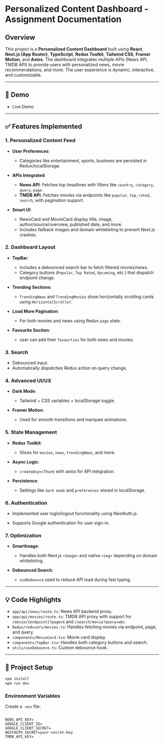 <!-- # 📰 NewsPulse - A Modern News Aggregator App

---

## 🔗 Demo

📽️ [Watch the demo video](https://your-demo-link.com)

---

## 🚀 Features

- 🌍 Fetch top headlines by country, category, or keyword
- 🔍 Debounced keyword search (500ms delay)
- 🧭 Pagination with dynamic page count and Load More
- 🗂️ Category dropdown with localStorage fallback (`entertainment` default)
- 🌟 Add/remove to favourites (news + music)
- 💾 Favourites stored in Redux and synced with `localStorage`
- 🔐 Protected routes using NextAuth + Next.js Middleware
- 👤 Google login/logout with fallback avatar (initials if no image)
- 🌗 Dark/light theme toggle using `next-themes`
- 📤 Toast notifications (auth, errors, favourites)
- 📱 Responsive layout with `auto-fit` card grid

---

## 🛠️ Tech Stack

- **Frontend:** Next.js App Router, React, Tailwind CSS
- **State Management:** Redux Toolkit, Redux Thunk
- **Authentication:** NextAuth.js (Google OAuth)
- **API:** News API (`/v2/top-headlines`)
- **UX Libraries:** Lucide Icons, Framer Motion, Headless UI

---

## Env

```
NEXTAUTH_SECRET=your_secret
GOOGLE_CLIENT_ID=your_google_client_id
GOOGLE_CLIENT_SECRET=your_google_client_secret
NEWS_API_KEY=your_newsapi_key
```

## To run locally

1. Clone the repo
```
git clone https://github.com/bashirafarhin/assignment
cd assignment
```
2. Install dependencies
```
npm install
```

3. Add your .env.local file

4. Run the development server
```
npm run dev
``` -->
# Personalized Content Dashboard - Assignment Documentation

## Overview

This project is a **Personalized Content Dashboard** built using **React**, **Next.js (App Router)**, **TypeScript**, **Redux Toolkit**, **Tailwind CSS**, **Framer Motion**, and **Axios**. The dashboard integrates multiple APIs (News API, TMDB API) to provide users with personalized news, movie recommendations, and more. The user experience is dynamic, interactive, and customizable.

---


## 🔗 Demo

* Live Demo

---

## ✅ Features Implemented

### 1. Personalized Content Feed

* **User Preferences**:

  * Categories like entertainment, sports, business are persisted in Redux/localStorage.
* **APIs Integrated**:

  * **News API**: Fetches top headlines with filters like `country`, `category`, `query`, `page`.
  * **TMDB API**: Fetches movies via endpoints like `popular`, `top_rated`, `search`, with pagination support.
* **Smart UI**:

  * NewsCard and MovieCard display title, image, author/source/overview, published date, and more.
  * Includes fallback images and domain whitelisting to prevent Next.js crashes.

### 2. Dashboard Layout

* **TopBar**:

  * Includes a debounced search bar to fetch filtered movies/news.
  * Category buttons (`Popular`, `Top Rated`, `Upcoming`, etc.) that dispatch endpoint change.
* **Trending Sections**:

  * `TrendingNews` and `TrendingMovies` show horizontally scrolling cards using `HorizontalScroller`.
* **Load More Pagination**:

  * For both movies and news using Redux `page` state.

* **Favourite Section**:
  * user can add their `favourties` for both news and movies.

### 3. Search

* Debounced input.
* Automatically dispatches Redux action on query change.

### 4. Advanced UI/UX

* **Dark Mode**:

  * Tailwind + CSS variables + localStorage toggle.
* **Framer Motion**:

  * Used for smooth transitions and marquee animations.

### 5. State Management

* **Redux Toolkit**:

  * Slices for `movies`, `news`, `trendingNews`, and more.
* **Async Logic**:

  * `createAsyncThunk` with axios for API integration.
* **Persistence**:

  * Settings like `dark mode` and `preferences` stored in localStorage.

### 6. Authentication

* Implemented user login/logout functionality using NextAuth.js.

* Supports Google authentication for user sign-in.

### 7. Optimization

* **SmartImage**:

  * Handles both Next.js `<Image>` and native `<img>` depending on domain whitelisting.
* **Debounced Search**:

  * `useDebounce` used to reduce API load during fast typing.

<!-- ---

## 🚧 Not Implemented (Due to Time)
* Real-time updates with WebSockets/SSE.
* Testing (Unit/E2E).
* Internationalization (i18n). -->

---

## 💡 Code Highlights

* `app/api/news/route.ts`: News API backend proxy.
* `app/api/movies/route.ts`: TMDB API proxy with support for `/movie/{endpoint}?page=X` and `/search/movie?query=abc`.
* `Redux/reducers/movies.ts`: Handles fetching movies via endpoint, page, and query.
* `components/MovieCard.tsx`: Movie card display.
* `components/TopBar.tsx`: Handles both category buttons and search.
* `utils/useDebounce.ts`: Custom debounce hook.

---

## 🔗 Project Setup

```bash
npm install
npm run dev
```

### Environment Variables

Create a `.env` file:

```

NEWS_API_KEY=
GOOGLE_CLIENT_ID=
GOOGLE_CLIENT_SECRET=
NEXTAUTH_SECRET=your-secret-key
TMDB_API_KEY=
```

